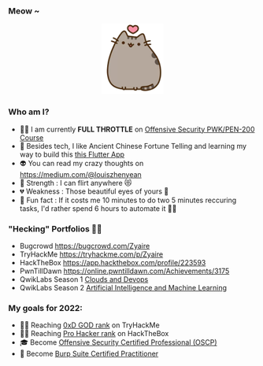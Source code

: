 ### Meow ~

<p align="center">
  <img src="kitten.png">
</p>

### Who am I?

- 👨‍💻 I am currently **FULL THROTTLE** on [Offensive Security PWK/PEN-200 Course](https://www.offensive-security.com/pwk-oscp/) <!--- maintaining [that Trading Bot](https://github.com/zyairelai/futures-hero) -->
- 🔮 Besides tech, I like Ancient Chinese Fortune Telling and learning my way to build this [this Flutter App](https://github.com/zyairelai/ching-chong-calculator)
- 👽 You can read my crazy thoughts on https://medium.com/@louiszhenyean 
- 💪 Strength : I can flirt anywhere 😻
- 💔 Weakness : Those beautiful eyes of yours 🥺
- 🦄 Fun fact : If it costs me 10 minutes to do two 5 minutes reccuring tasks, I'd rather spend 6 hours to automate it 🕺🏼

### "Hecking" Portfolios 👨‍💻
- Bugcrowd https://bugcrowd.com/Zyaire 
- TryHackMe https://tryhackme.com/p/Zyaire
- HackTheBox https://app.hackthebox.com/profile/223593
- PwnTillDawn https://online.pwntilldawn.com/Achievements/3175
- QwikLabs Season 1 [Clouds and Devops](https://www.qwiklabs.com/public_profiles/71968865-0b3b-4f8b-9fa5-7b94c458ee96)
- QwikLabs Season 2 [Artificial Intelligence and Machine Learning](https://www.qwiklabs.com/public_profiles/8a86fcb5-9b5e-4d05-b4f7-43454cd97463)

### My goals for 2022:
- 👨‍💻 Reaching [0xD GOD rank](https://docs.tryhackme.com/docs/general/tryhackme-levels/) on TryHackMe 
- 👨‍💻 Reaching [Pro Hacker rank](https://help.hackthebox.com/en/articles/5185158-introduction-to-hack-the-box) on HackTheBox 
- 🎓 Become [Offensive Security Certified Professional (OSCP)](https://www.offensive-security.com/offsec/what-it-means-to-be-oscp/)
- 🐞 Become [Burp Suite Certified Practitioner](https://portswigger.net/web-security/certification)
